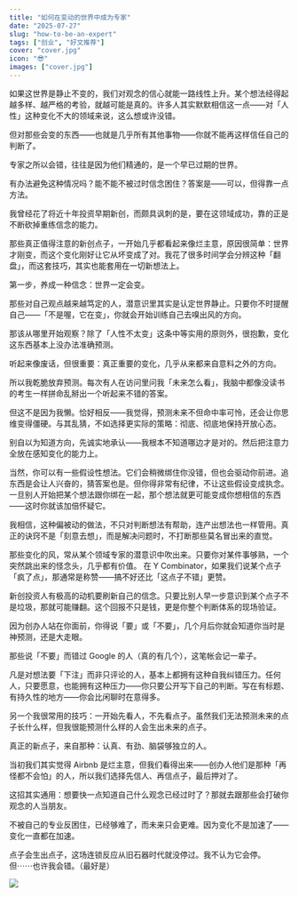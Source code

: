 ```yaml
---
title: "如何在变动的世界中成为专家"
date: "2025-07-27"
slug: "how-to-be-an-expert"
tags: ["创业", "好文推荐"]
cover: "cover.jpg"
icon: "😎"
images: ["cover.jpg"]
---
```

如果这世界是静止不变的，我们对观念的信心就能一路线性上升。某个想法经得起越多样、越严格的考验，就越可能是真的。许多人其实默默相信这一点——对「人性」这种变化不大的领域来说，这么想或许没错。



但对那些会变的东西——也就是几乎所有其他事物——你就不能再这样信任自己的判断了。



专家之所以会错，往往是因为他们精通的，是一个早已过期的世界。



有办法避免这种情况吗？能不能不被过时信念困住？答案是——可以，但得靠一点方法。



我曾经花了将近十年投资早期新创，而颇具讽刺的是，要在这领域成功，靠的正是不断砍掉重练信念的能力。



那些真正值得注意的新创点子，一开始几乎都看起来像烂主意，原因很简单：世界才刚变，而这个变化刚好让它从坏变成了对。我花了很多时间学会分辨这种「翻盘」，而这套技巧，其实也能套用在一切新想法上。



第一步，养成一种信念：世界一定会变。



那些对自己观点越来越笃定的人，潜意识里其实是认定世界静止。只要你不时提醒自己——「不是喔，它在变」，你就会开始训练自己去嗅出风的方向。



那该从哪里开始观察？除了「人性不太变」这条中等实用的原则外，很抱歉，变化这东西基本上没办法准确预测。



听起来像废话，但很重要：真正重要的变化，几乎从来都来自意料之外的方向。



所以我乾脆放弃预测。每次有人在访问里问我「未来怎么看」，我脑中都像没读书的考生一样拼命乱掰出一个听起来不错的答案。



但这不是因为我懒。恰好相反——我觉得，预测未来不但命中率可怜，还会让你思维变得僵硬。与其乱猜，不如选择更实际的策略：彻底、彻底地保持开放心态。



别自以为知道方向，先诚实地承认——我根本不知道哪边才是对的。然后把注意力全放在感知变化的能力上。



当然，你可以有一些假设性想法。它们会稍微绑住你没错，但也会驱动你前进。追东西是会让人兴奋的，猜答案也是。但你得非常有纪律，不让这些假设变成执念。
一旦别人开始把某个想法跟你绑在一起，那个想法就更可能变成你想相信的东西——这时你就该加倍怀疑它。



我相信，这种偏被动的做法，不只对判断想法有帮助，连产出想法也一样管用。真正的诀窍不是「刻意去想」，而是解决问题时，不打断那些莫名冒出来的直觉。



那些变化的风，常从某个领域专家的潜意识中吹出来。只要你对某件事够熟，一个突然跳出来的怪念头，几乎都有价值。
在 Y Combinator，如果我们说某个点子「疯了点」，那通常是称赞——搞不好还比「这点子不错」更赞。



新创投资人有极高的动机要刷新自己的信念。只要比别人早一步意识到某个点子不是垃圾，那就可能赚翻。这个回报不只是钱，更是你整个判断体系的现场验证。



因为创办人站在你面前，你得说「要」或「不要」，几个月后你就会知道你当时是神预测，还是大走眼。



那些说「不要」而错过 Google 的人（真的有几个），这笔帐会记一辈子。



凡是对想法要「下注」而非只评论的人，基本上都拥有这种自我纠错压力。任何人，只要愿意，也能拥有这种压力——你只要公开写下自己的判断。写在有标题、有持久性的地方——你会比闲聊时在意得多。



另一个我很常用的技巧：一开始先看人，不先看点子。虽然我们无法预测未来的点子长什么样，但我很能预测什么样的人会生出未来的点子。



真正的新点子，来自那种：认真、有劲、脑袋够独立的人。



当初我们其实觉得 Airbnb 是烂主意，但我们看得出来——创办人他们是那种「再怪都不会怕」的人，所以我们选择先信人、再信点子，最后押对了。



这招其实通用：想要快一点知道自己什么观念已经过时了？那就去跟那些会打破你观念的人当朋友。



不被自己的专业反困住，已经够难了，而未来只会更难。因为变化不是加速了——变化一直都在加速。



点子会生出点子，这场连锁反应从旧石器时代就没停过。我不认为它会停。
但⋯⋯也许我会错。（最好是）




![](https://prod-files-secure.s3.us-west-2.amazonaws.com/112d0858-5090-4d34-a606-b75eb8d65fd2/46476355-9cf3-4e99-9b7a-3531bc426380/1000202064.png?X-Amz-Algorithm=AWS4-HMAC-SHA256&X-Amz-Content-Sha256=UNSIGNED-PAYLOAD&X-Amz-Credential=ASIAZI2LB466WTBZJYPM%2F20251002%2Fus-west-2%2Fs3%2Faws4_request&X-Amz-Date=20251002T141247Z&X-Amz-Expires=3600&X-Amz-Security-Token=IQoJb3JpZ2luX2VjEJb%2F%2F%2F%2F%2F%2F%2F%2F%2F%2FwEaCXVzLXdlc3QtMiJIMEYCIQDIQlIqQzpghPhn4Sospu7ZoyXtlK0egoJJgQ0heDEmJQIhAOdKWYXIOQ4iz%2BXGDp1XHjFbMhBDRXjxxAhTV0JcOtJxKv8DCC8QABoMNjM3NDIzMTgzODA1IgyJWbs8x476jzKIIeAq3ANQbVsdQ62ZwzKywLmaTjQSc2JKWF10OFdZHfv0G8sdfWvc3XZbVlIF0qtu0Vy6a%2F7mSJrg3jJBUdC8QCIX6TxM5HsKBwSWbrpyTiJLdIlOvN%2FO6uggPiGJGmA3NZQ8P6MLt%2B%2BciHYudJJZezSN0Sp3ZbkkxUBXhXZ4Kydi8e9gh6QoB8%2Fuv73rhxiOj50mTDW%2FIm4FGU1s03G6wRPJt8ITYT10xqSZ8rrUc0v4QZ6%2FhqTu8Okb4tDtN3UqIZx3cIcJv0Sc5ylVr6zXdaQigKrV554DOfkTMhJXS2o5jnTVSEQU3jfljTU%2FvhELLyarWKnnw6pmdpMMr5Z1hSRn2yRuKtdu7rdl6L8AOvK%2FwXU%2BEBfq3X0UYAB6irfcEY2w2xmD9oY7e%2FCIAypRv7TJidm%2F5YjsPtRkh3JSBh2COQKyANj9C7EmYFTo9I3swmJOP2Lq50%2FrWL0z2YdN12vby7VoXT0aoAiHDm0ZimGe5Gbs1f05MY8LkUH40km%2Bp3LtpWd7bCpWEyz2R%2Bd72Ce72BYwWakday0xFVJN2vUUaesDsrI%2B%2FPGzBCVDy6Mjq82Qngs2eU3WlbuWt%2FisA7o%2BGNyd7u0tJoxCNG1H49W%2BG84QHPqNY9JEg8%2BQ62F%2BGDDujPrGBjqkAYrMPht5IjnnT7oSQSf9XhqopYls3w1fvEb6U32UO176VGcWdkZ%2BmDW1Rl47rsOPrimqNwcXxCeZu4R5yxnUusXsxEPJKtXBLF5z8biT9KaP8LlqpMBIgk18eTVynK1%2BFZdHMuVd7zXDIo9hjGMHYTLVe9ZKe9HCamKIP%2FJN7v7zveWe7HCuHg8qJAC030sHhP72hXjgMiIptvY5bZ5kwg%2BO4OA%2B&X-Amz-Signature=57365f6a41b24ad579a433656e4d1cca5ce427b0794a242504d5d9ec10e0341f&X-Amz-SignedHeaders=host&x-amz-checksum-mode=ENABLED&x-id=GetObject)

